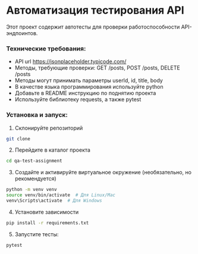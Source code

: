 # Автоматизация тестирования API

Этот проект содержит автотесты для проверки работоспособности API-эндпоинтов.

### Технические требования:

- API url https://jsonplaceholder.typicode.com/
- Методы, требующие проверки:
  GET /posts, POST /posts, DELETE /posts
- Методы могут принимать параметры userId, id, title, body
- В качестве языка программирования используйте python
- Добавьте в README инструкцию по поднятию проекта
- Используйте библиотеку requests, а также pytest

### Установка и запуск:

1. Склонируйте репозиторий

```sh
git clone
```

2. Перейдите в каталог проекта

```sh
cd qa-test-assignment
```

3.  Создайте и активируйте виртуальное окружение (необязательно, но рекомендуется)

```sh
python -m venv venv
source venv/bin/activate  # Для Linux/Mac
venv\Scripts\activate  # Для Windows
```

4. Установите зависимости

```sh
pip install -r requirements.txt
```

5. Запустите тесты:

```sh
pytest
```
